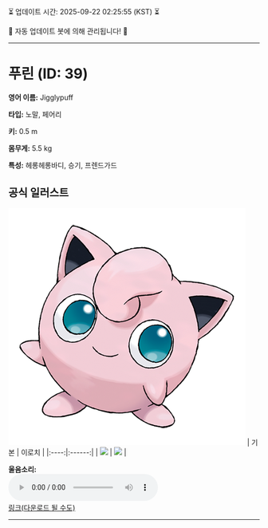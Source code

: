 
⏳ 업데이트 시간: 2025-09-22 02:25:55 (KST) ⏳

🤖 자동 업데이트 봇에 의해 관리됩니다! 🤖

---

# 푸린 (ID: 39)
**영어 이름:** Jigglypuff

**타입:** 노말, 페어리

**키:** 0.5 m

**몸무게:** 5.5 kg

**특성:** 헤롱헤롱바디, 승기, 프렌드가드

## 공식 일러스트
![](https://raw.githubusercontent.com/PokeAPI/sprites/master/sprites/pokemon/other/official-artwork/39.png)
| 기본 | 이로치 |
|:----:|:------:|
| <img src="http://play.pokemonshowdown.com/sprites/ani/jigglypuff.gif" width="200"> | <img src="http://play.pokemonshowdown.com/sprites/ani-shiny/jigglypuff.gif" width="200"> |

**울음소리:**<br><audio controls src="https://raw.githubusercontent.com/PokeAPI/cries/main/cries/pokemon/latest/39.ogg"></audio><br> [링크(다운로드 될 수도)](https://raw.githubusercontent.com/PokeAPI/cries/main/cries/pokemon/latest/39.ogg)


---

